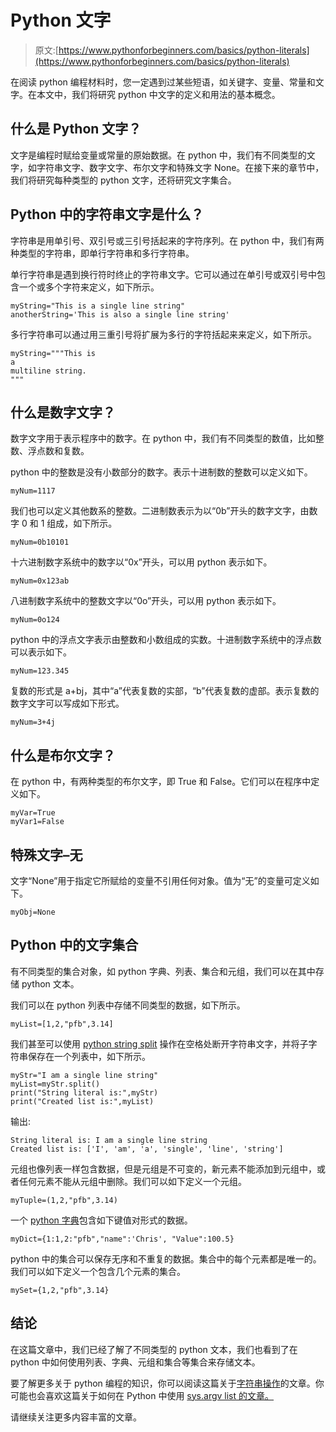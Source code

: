 # Python 文字

> 原文:[https://www.pythonforbeginners.com/basics/python-literals](https://www.pythonforbeginners.com/basics/python-literals)

在阅读 python 编程材料时，您一定遇到过某些短语，如关键字、变量、常量和文字。在本文中，我们将研究 python 中文字的定义和用法的基本概念。

## 什么是 Python 文字？

文字是编程时赋给变量或常量的原始数据。在 python 中，我们有不同类型的文字，如字符串文字、数字文字、布尔文字和特殊文字 None。在接下来的章节中，我们将研究每种类型的 python 文字，还将研究文字集合。

## Python 中的字符串文字是什么？

字符串是用单引号、双引号或三引号括起来的字符序列。在 python 中，我们有两种类型的字符串，即单行字符串和多行字符串。

单行字符串是遇到换行符时终止的字符串文字。它可以通过在单引号或双引号中包含一个或多个字符来定义，如下所示。

```
myString="This is a single line string"
anotherString='This is also a single line string'
```

多行字符串可以通过用三重引号将扩展为多行的字符括起来来定义，如下所示。

```
myString="""This is
a
multiline string.
"""
```

## 什么是数字文字？

数字文字用于表示程序中的数字。在 python 中，我们有不同类型的数值，比如整数、浮点数和复数。

python 中的整数是没有小数部分的数字。表示十进制数的整数可以定义如下。

```
myNum=1117
```

我们也可以定义其他数系的整数。二进制数表示为以“0b”开头的数字文字，由数字 0 和 1 组成，如下所示。

```
myNum=0b10101
```

十六进制数字系统中的数字以“0x”开头，可以用 python 表示如下。

```
myNum=0x123ab
```

八进制数字系统中的整数文字以“0o”开头，可以用 python 表示如下。

```
myNum=0o124
```

python 中的浮点文字表示由整数和小数组成的实数。十进制数字系统中的浮点数可以表示如下。

```
myNum=123.345
```

复数的形式是 a+bj，其中“a”代表复数的实部，“b”代表复数的虚部。表示复数的数字文字可以写成如下形式。

```
myNum=3+4j
```

## 什么是布尔文字？

在 python 中，有两种类型的布尔文字，即 True 和 False。它们可以在程序中定义如下。

```
myVar=True
myVar1=False
```

## 特殊文字–无

文字“None”用于指定它所赋给的变量不引用任何对象。值为“无”的变量可定义如下。

```
myObj=None
```

## Python 中的文字集合

有不同类型的集合对象，如 python 字典、列表、集合和元组，我们可以在其中存储 python 文本。

我们可以在 python 列表中存储不同类型的数据，如下所示。

```
myList=[1,2,"pfb",3.14]
```

我们甚至可以使用 [python string split](https://www.pythonforbeginners.com/dictionary/python-split) 操作在空格处断开字符串文字，并将子字符串保存在一个列表中，如下所示。

```
myStr="I am a single line string"
myList=myStr.split()
print("String literal is:",myStr)
print("Created list is:",myList)
```

输出:

```
String literal is: I am a single line string
Created list is: ['I', 'am', 'a', 'single', 'line', 'string']
```

元组也像列表一样包含数据，但是元组是不可变的，新元素不能添加到元组中，或者任何元素不能从元组中删除。我们可以如下定义一个元组。

```
myTuple=(1,2,"pfb",3.14)
```

一个 [python 字典](https://www.pythonforbeginners.com/dictionary/how-to-use-dictionaries-in-python/)包含如下键值对形式的数据。

```
myDict={1:1,2:"pfb","name":'Chris', "Value":100.5}
```

python 中的集合可以保存无序和不重复的数据。集合中的每个元素都是唯一的。我们可以如下定义一个包含几个元素的集合。

```
mySet={1,2,"pfb",3.14}
```

## 结论

在这篇文章中，我们已经了解了不同类型的 python 文本，我们也看到了在 python 中如何使用列表、字典、元组和集合等集合来存储文本。

要了解更多关于 python 编程的知识，你可以阅读这篇关于[字符串操作](https://www.pythonforbeginners.com/basics/string-manipulation-in-python)的文章。你可能也会喜欢这篇关于如何在 Python 中使用 [sys.argv list 的文章。](https://www.pythonforbeginners.com/argv/how-to-use-sys-arv-in-python)

请继续关注更多内容丰富的文章。